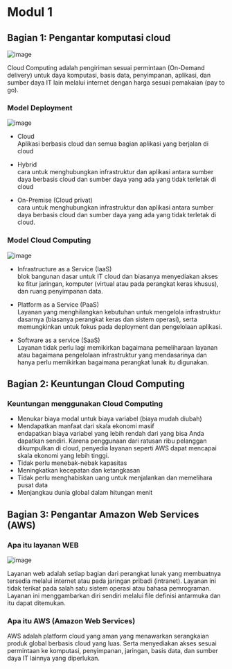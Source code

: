 # Modul 1


## Bagian 1: Pengantar komputasi cloud

![image](https://github.com/SonyVansha/ACF-Learning/assets/152833966/69f00b8d-f2c1-448e-b38d-b3aede37894a)

Cloud Computing adalah pengiriman sesuai permintaan (On-Demand delivery) untuk daya komputasi, basis data, penyimpanan, aplikasi, dan sumber daya IT lain melalui internet dengan harga sesuai pemakaian (pay to go).

### Model Deployment

![image](https://github.com/SonyVansha/ACF-Learning/assets/152833966/43a26f93-2d65-4d88-bb74-3158798e9c03)

- Cloud <br>
Aplikasi berbasis cloud dan semua bagian aplikasi yang berjalan di cloud

- Hybrid <br>
cara untuk menghubungkan infrastruktur dan aplikasi antara sumber daya berbasis cloud dan sumber daya yang ada yang tidak terletak di cloud 

- On-Premise (Cloud privat) <br>
cara untuk menghubungkan infrastruktur dan aplikasi antara sumber daya berbasis cloud dan sumber daya yang ada yang tidak terletak di cloud.

### Model Cloud Computing

![image](https://github.com/SonyVansha/ACF-Learning/assets/152833966/3801d8a5-3c58-4bb1-b160-1543ddb8dcba)

- Infrastructure as a Service (IaaS) <br>
blok bangunan dasar untuk IT cloud dan biasanya menyediakan akses ke fitur jaringan, komputer (virtual atau pada perangkat keras khusus), dan ruang penyimpanan data.

- Platform as a Service (PaaS) <br>
Layanan yang menghilangkan kebutuhan untuk mengelola infrastruktur dasarnya (biasanya perangkat keras dan sistem operasi), serta memungkinkan untuk fokus pada deployment dan pengelolaan aplikasi.

- Software as a service (SaaS) <br>
Layanan tidak perlu lagi memikirkan bagaimana pemeliharaan layanan atau bagaimana pengelolaan infrastruktur yang mendasarinya dan hanya perlu memikirkan bagaimana perangkat lunak itu digunakan.


## Bagian 2: Keuntungan Cloud Computing

### Keuntungan menggunakan Cloud Computing

- Menukar biaya modal untuk biaya variabel (biaya mudah diubah)
- Mendapatkan manfaat dari skala ekonomi masif <br>
endapatkan biaya variabel yang lebih rendah dari yang bisa Anda dapatkan sendiri. Karena penggunaan dari ratusan ribu pelanggan dikumpulkan di cloud, penyedia layanan seperti AWS dapat mencapai skala ekonomi yang lebih tinggi.
- Tidak perlu menebak-nebak kapasitas
- Meningkatkan kecepatan dan ketangkasan
- Tidak perlu menghabiskan uang untuk menjalankan dan memelihara pusat data
- Menjangkau dunia global dalam hitungan menit


## Bagian 3: Pengantar Amazon Web Services (AWS)

### Apa itu layanan WEB

![image](https://github.com/SonyVansha/ACF-Learning/assets/152833966/0972ef08-77e9-4666-9bfb-f01a7f8aa42e)

Layanan web adalah setiap bagian dari perangkat lunak yang membuatnya tersedia melalui internet atau pada jaringan pribadi (intranet). Layanan ini tidak terikat pada salah satu sistem operasi atau bahasa pemrograman. Layanan ini menggambarkan diri sendiri melalui file definisi antarmuka dan itu dapat ditemukan.

### Apa itu AWS (Amazon Web Services)

AWS adalah platform cloud yang aman yang menawarkan serangkaian produk global berbasis cloud yang luas. Serta menyediakan akses sesuai permintaan ke komputasi, penyimpanan, jaringan, basis data, dan sumber daya IT lainnya yang diperlukan.
